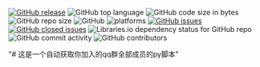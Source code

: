 [![GitHub release](https://img.shields.io/github/release/2481457205/python-pub.svg?label=%E7%89%88%E6%9C%AC)](https://github.com/cjh0613/python-pub/releases/tag/)   ![GitHub top language](https://img.shields.io/github/languages/top/cjh0613/python-pub.svg)  ![GitHub code size in bytes](https://img.shields.io/github/languages/code-size/cjh0613/python-pub.svg)  ![GitHub repo size](https://img.shields.io/github/repo-size/cjh0613/python-pub.svg) ![GitHub](https://img.shields.io/github/license/cjh0613/python-pub.svg) ![platforms](https://img.shields.io/badge/platform-win32%20%7C%20win64%20%7C%20linux%20%7C%20osx-brightgreen.svg)     [![GitHub issues](https://img.shields.io/github/issues/cjh0613/python-pub.svg)](https://github.com/cjh0613/python-pub/issues)  [![GitHub closed issues](https://img.shields.io/github/issues-closed/cjh0613/python-pub.svg)](https://github.com/cjh0613/python-pub/issues?q=is%3Aissue+is%3Aclosed) ![Libraries.io dependency status for GitHub repo](https://img.shields.io/librariesio/github/cjh0613/python-pub.svg)   ![GitHub commit activity](https://img.shields.io/github/commit-activity/m/cjh0613/python-pub.svg)  ![GitHub contributors](https://img.shields.io/github/contributors/cjh0613/python-pub.svg)


"# 这是一个自动获取你加入的qq群全部成员的py脚本"  
